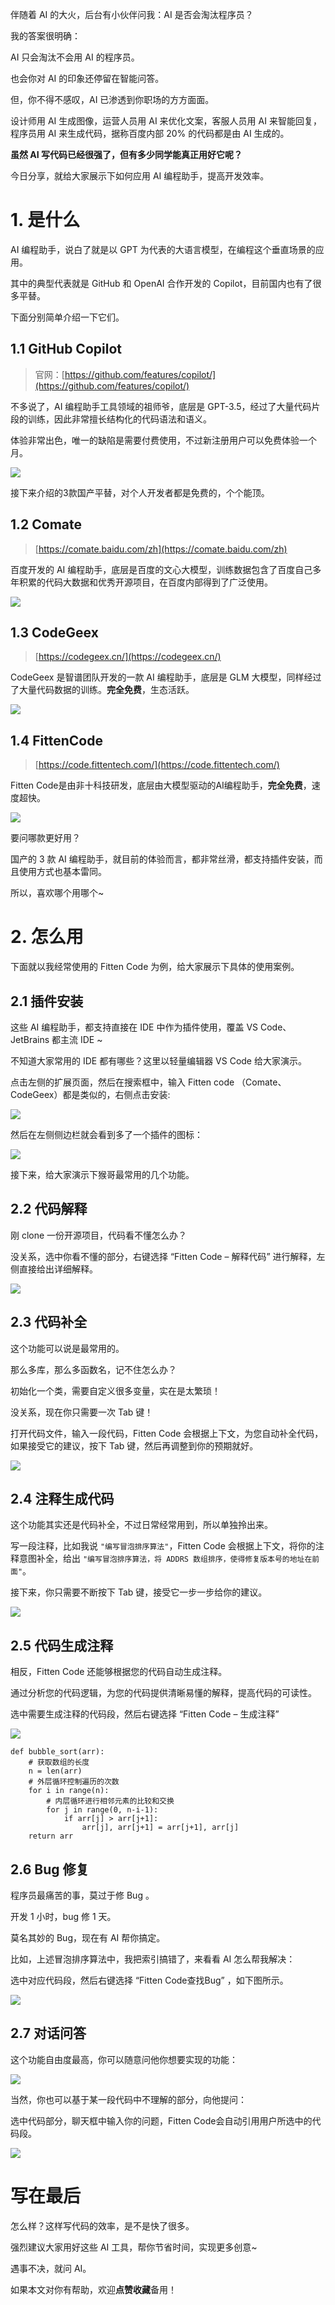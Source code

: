 ﻿伴随着 AI 的大火，后台有小伙伴问我：AI 是否会淘汰程序员？

我的答案很明确：

AI 只会淘汰不会用 AI 的程序员。

也会你对 AI 的印象还停留在智能问答。

但，你不得不感叹，AI 已渗透到你职场的方方面面。

设计师用 AI 生成图像，运营人员用 AI 来优化文案，客服人员用 AI 来智能回复，程序员用 AI 来生成代码，据称百度内部 20% 的代码都是由 AI 生成的。

**虽然 AI 写代码已经很强了，但有多少同学能真正用好它呢？**

今日分享，就给大家展示下如何应用 AI 编程助手，提高开发效率。

# 1. 是什么 

AI 编程助手，说白了就是以 GPT 为代表的大语言模型，在编程这个垂直场景的应用。

其中的典型代表就是 GitHub 和 OpenAI 合作开发的 Copilot，目前国内也有了很多平替。

下面分别简单介绍一下它们。

## 1.1 GitHub Copilot
> 官网：[https://github.com/features/copilot/](https://github.com/features/copilot/)

不多说了，AI 编程助手工具领域的祖师爷，底层是 GPT-3.5，经过了大量代码片段的训练，因此非常擅长结构化的代码语法和语义。

体验非常出色，唯一的缺陷是需要付费使用，不过新注册用户可以免费体验一个月。

![](https://axcvs2xtkbpq.objectstorage.ap-singapore-1.oci.customer-oci.com/n/axcvs2xtkbpq/b/bucket-20240802-0845/o/d5eaf99080f745d991e116c5af58f382.png)

接下来介绍的3款国产平替，对个人开发者都是免费的，个个能顶。

## 1.2 Comate
> [https://comate.baidu.com/zh](https://comate.baidu.com/zh)

百度开发的 AI 编程助手，底层是百度的文心大模型，训练数据包含了百度自己多年积累的代码大数据和优秀开源项目，在百度内部得到了广泛使用。


![](https://axcvs2xtkbpq.objectstorage.ap-singapore-1.oci.customer-oci.com/n/axcvs2xtkbpq/b/bucket-20240802-0845/o/b49790640df692f32584e36f874c4e34.png)


## 1.3 CodeGeex
> [https://codegeex.cn/](https://codegeex.cn/)

CodeGeex 是智谱团队开发的一款 AI 编程助手，底层是 GLM 大模型，同样经过了大量代码数据的训练。**完全免费**，生态活跃。

![](https://axcvs2xtkbpq.objectstorage.ap-singapore-1.oci.customer-oci.com/n/axcvs2xtkbpq/b/bucket-20240802-0845/o/f2b63a3b9bfbf7ce68dcd9fedd10c73a.png)


## 1.4 FittenCode
> [https://code.fittentech.com/](https://code.fittentech.com/)

Fitten Code是由非十科技研发，底层由大模型驱动的AI编程助手，**完全免费**，速度超快。


![](https://axcvs2xtkbpq.objectstorage.ap-singapore-1.oci.customer-oci.com/n/axcvs2xtkbpq/b/bucket-20240802-0845/o/ccd080f1a59326ddbe36e915a3c42a44.png)

要问哪款更好用？

国产的 3 款 AI 编程助手，就目前的体验而言，都非常丝滑，都支持插件安装，而且使用方式也基本雷同。

所以，喜欢哪个用哪个~

# 2. 怎么用
下面就以我经常使用的 Fitten Code 为例，给大家展示下具体的使用案例。

## 2.1 插件安装

这些 AI 编程助手，都支持直接在 IDE 中作为插件使用，覆盖 VS Code、JetBrains 都主流 IDE ~

不知道大家常用的 IDE 都有哪些？这里以轻量编辑器 VS Code 给大家演示。

点击左侧的扩展页面，然后在搜索框中，输入 Fitten code （Comate、CodeGeex）都是类似的，右侧点击安装:

![](https://axcvs2xtkbpq.objectstorage.ap-singapore-1.oci.customer-oci.com/n/axcvs2xtkbpq/b/bucket-20240802-0845/o/0a2b7bbd46ac50388f0eb2665da90dae.png)

然后在左侧侧边栏就会看到多了一个插件的图标：

![](https://axcvs2xtkbpq.objectstorage.ap-singapore-1.oci.customer-oci.com/n/axcvs2xtkbpq/b/bucket-20240802-0845/o/c965719cdb5f798440763f0049c9503f.png)

接下来，给大家演示下猴哥最常用的几个功能。

## 2.2 代码解释

刚 clone 一份开源项目，代码看不懂怎么办？

没关系，选中你看不懂的部分，右键选择 “Fitten Code – 解释代码” 进行解释，左侧直接给出详细解释。

![](https://axcvs2xtkbpq.objectstorage.ap-singapore-1.oci.customer-oci.com/n/axcvs2xtkbpq/b/bucket-20240802-0845/o/ec3320b4b6043055bd8f0ae69807dcab.png)

## 2.3 代码补全
这个功能可以说是最常用的。

那么多库，那么多函数名，记不住怎么办？

初始化一个类，需要自定义很多变量，实在是太繁琐！

没关系，现在你只需要一次 Tab 键！

打开代码文件，输入一段代码，Fitten Code 会根据上下文，为您自动补全代码，如果接受它的建议，按下 Tab 键，然后再调整到你的预期就好。

![](https://axcvs2xtkbpq.objectstorage.ap-singapore-1.oci.customer-oci.com/n/axcvs2xtkbpq/b/bucket-20240802-0845/o/558651b3c77701d612d0eb4ffed0cfbc.png)

## 2.4 注释生成代码
这个功能其实还是代码补全，不过日常经常用到，所以单独拎出来。

写一段注释，比如我说 `"编写冒泡排序算法"`，Fitten Code 会根据上下文，将你的注释意图补全，给出 `"编写冒泡排序算法，将 ADDRS 数组排序，使得修复版本号的地址在前面"`。

接下来，你只需要不断按下 Tab 键，接受它一步一步给你的建议。

![](https://axcvs2xtkbpq.objectstorage.ap-singapore-1.oci.customer-oci.com/n/axcvs2xtkbpq/b/bucket-20240802-0845/o/a687376d19c73823dad9c56c51f38bde.png)

## 2.5 代码生成注释
相反，Fitten Code 还能够根据您的代码自动生成注释。

通过分析您的代码逻辑，为您的代码提供清晰易懂的解释，提高代码的可读性。

选中需要生成注释的代码段，然后右键选择 “Fitten Code – 生成注释”

![](https://axcvs2xtkbpq.objectstorage.ap-singapore-1.oci.customer-oci.com/n/axcvs2xtkbpq/b/bucket-20240802-0845/o/d7e3b20c968566645e06c648d68963d1.png)

```
def bubble_sort(arr):
    # 获取数组的长度
    n = len(arr)
    # 外层循环控制遍历的次数
    for i in range(n):
        # 内层循环进行相邻元素的比较和交换
        for j in range(0, n-i-1):
            if arr[j] > arr[j+1]:
                arr[j], arr[j+1] = arr[j+1], arr[j]
    return arr
```


## 2.6 Bug 修复

程序员最痛苦的事，莫过于修 Bug 。

开发 1 小时，bug 修 1 天。

莫名其妙的 Bug，现在有 AI 帮你搞定。

比如，上述冒泡排序算法中，我把索引搞错了，来看看 AI 怎么帮我解决：

选中对应代码段，然后右键选择 “Fitten Code查找Bug” ，如下图所示。

![](https://axcvs2xtkbpq.objectstorage.ap-singapore-1.oci.customer-oci.com/n/axcvs2xtkbpq/b/bucket-20240802-0845/o/a1ea0ba0d16191fa30fe184e56750892.png)


## 2.7 对话问答
这个功能自由度最高，你可以随意问他你想要实现的功能：

![](https://axcvs2xtkbpq.objectstorage.ap-singapore-1.oci.customer-oci.com/n/axcvs2xtkbpq/b/bucket-20240802-0845/o/e24983b296a32b59d72e7009317334ba.png)

当然，你也可以基于某一段代码中不理解的部分，向他提问：

选中代码部分，聊天框中输入你的问题，Fitten Code会自动引用用户所选中的代码段。

![](https://axcvs2xtkbpq.objectstorage.ap-singapore-1.oci.customer-oci.com/n/axcvs2xtkbpq/b/bucket-20240802-0845/o/1a00b646d2ddf9afc89cfd5aa4162ed8.png)

# 写在最后

怎么样？这样写代码的效率，是不是快了很多。

强烈建议大家用好这些 AI 工具，帮你节省时间，实现更多创意~

遇事不决，就问 AI。

如果本文对你有帮助，欢迎**点赞收藏**备用！
